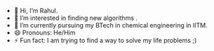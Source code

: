 - 👋 Hi, I’m Rahul.
- 👀 I’m interested in finding new algorithms .
- 🌱 I’m currently pursuing my BTech in chemical engineering in IITM.
- 😄 Pronouns: He/Him
- ⚡ Fun fact: I am trying to find a way to solve my life problems ;)
